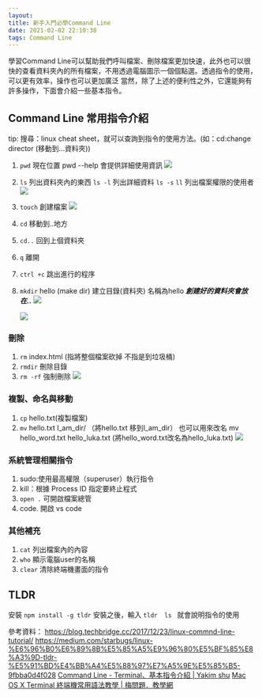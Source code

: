 ```yaml
---
layout: 
title: 新手入門必學Command Line
date: 2021-02-02 22:10:38
tags: Command Line
---
```


學習Command Line可以幫助我們呼叫檔案、刪除檔案更加快速，此外也可以很快的查看資料夾內的所有檔案，不用透過電腦圖示一個個點選。透過指令的使用，可以更有效率，操作也可以更加廣泛
當然，除了上述的便利性之外，它還能夠有許多操作，下面會介紹一些基本指令。

## Command Line 常用指令介紹

tip: 搜尋：linux cheat sheet，就可以查詢到指令的使用方法。(如：cd:change director (移動到...資料夾))



1. `pwd` 現在位置
    pwd --help 會提供詳細使用資訊
    ![](https://i.imgur.com/VQgzyhw.png)

3. `ls` 列出資料夾內的東西
    `ls -l` 列出詳細資料
    `ls -s` 
    `ll` 列出檔案權限的使用者
    ![](https://i.imgur.com/39J68tH.png)


4. `touch` 創建檔案
    ![](https://i.imgur.com/1WbeaVG.png)
5. `cd` 移動到..地方
6. `cd..` 回到上個資料夾
7. `q` 離開
8. `ctrl +c` 跳出進行的程序
9. `mkdir`  hello (make dir) 建立目錄(資料夾) 名稱為hello
    ***創建好的資料夾會放在..***
    ![](https://i.imgur.com/ZUFmHQs.png)
    
   ![](https://i.imgur.com/Jqscc2A.png)
### 刪除
1. `rm` index.html (指將整個檔案砍掉 不指是到垃圾桶)
2. `rmdir` 刪除目錄
3. `rm -rf`  強制刪除
    ![](https://i.imgur.com/HJeovVl.png)

### 複製、命名與移動
1.  `cp` hello.txt(複製檔案)  
2.   `mv` hello.txt I_am_dir/  （將hello.txt 移到I_am_dir）
    也可以用來改名 mv hello_word.txt hello_luka.txt (將hello_word.txt改名為hello_luka.txt)
    ![](https://i.imgur.com/Wx6oGkI.png)

### 系統管理相關指令
1. sudo:使用最高權限（superuser）執行指令
2. kill：根據 Process ID 指定要終止程式
3. `open .` 可開啟檔案總管
4. code.  開啟 vs code
### 其他補充
1.  `cat` 列出檔案內的內容
2.   `who` 顯示電腦user的名稱
3.   `clear` 清除終端機畫面的指令

## TLDR
   
 安裝 `npm install -g tldr`
 安裝之後，輸入 `tldr  ls ` 就會說明指令的使用
 
 
 
 
 
 
 參考資料：
 https://blog.techbridge.cc/2017/12/23/linux-commnd-line-tutorial/
 https://medium.com/starbugs/linux-%E6%96%B0%E6%89%8B%E5%85%A5%E9%96%80%E5%BF%85%E8%A3%9D-tldr-%E5%91%BD%E4%BB%A4%E5%88%97%E7%A5%9E%E5%85%B5-9fbba0d4f028
[Command Line - Terminal、基本指令介紹 | Yakim shu](https://yakimhsu.com/project/project_w1_CommandLine.html)
[Mac OS X Terminal 終端機常用語法教學 | 梅問題．教學網](https://www.minwt.com/mac/14653.html)

